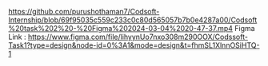 https://github.com/purushothaman7/Codsoft-Internship/blob/69f95035c559c233c0c80d565057b7b0e4287a00/Codsoft%20task%202%20-%20Figma%202024-03-04%2020-47-37.mp4
Figma Link : https://www.figma.com/file/lihyynUo7nxo308m290OOX/Codssoft-Task1?type=design&node-id=0%3A1&mode=design&t=fhmSL1XlnnOSiHTQ-1

